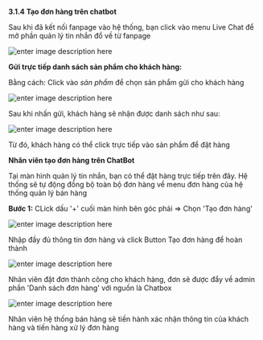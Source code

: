 
**3.1.4 Tạo đơn hàng trên chatbot**

Sau khi đã kết nối fanpage vào hệ thống, bạn click vào menu Live Chat để mở phần quản lý tin nhắn đổ về từ fanpage

![enter image description here](https://static8.muarecdn.com/original/muare/images/2021/10/14/6108438_screenshot-1.png)

**Gửi trực tiếp danh sách sản phẩm cho khách hàng:**

Bằng cách: Click vào  _sản phẩm_  để chọn sản phẩm gửi cho khách hàng

![enter image description here](https://static8.muarecdn.com/original/muare/images/2021/10/14/6108553_screenshot-2.png)


Sau khi nhấn gửi, khách hàng sẽ nhận được danh sách như sau:

![enter image description here](https://static8.muarecdn.com/original/muare/images/2021/10/14/6108559_screenshot-3.png)

Từ đó, khách hàng có thể click trực tiếp vào sản phẩm để đặt hàng

**Nhân viên tạo đơn hàng trên ChatBot**

Tại màn hình quản lý tin nhắn, bạn có thể đặt hàng trực tiếp trên đây. Hệ thống sẽ tự động đồng bộ toàn bộ đơn hàng về menu đơn hàng của hệ thống quản lý bán hàng

**Bước 1:** CLick dấu '+' cuối màn hình bên góc phải =>  Chọn 'Tạo đơn hàng' 

![enter image description here](https://static8.muarecdn.com/original/muare/images/2021/10/14/6108564_screenshot-5.png)

Nhập đầy đủ thông tin đơn hàng và click Button Tạo đơn hàng để hoàn thành

![enter image description here](https://static8.muarecdn.com/original/muare/images/2021/10/14/6108565_screenshot-6.png)

Nhân viên đặt đơn thành công cho khách hàng, đơn sẽ được đẩy về admin phần 'Danh sách đơn hàng' với nguồn là Chatbox


![enter image description here](https://static8.muarecdn.com/original/muare/images/2021/10/14/6108566_screenshot-7.png)


Nhân viên hệ thống bán hàng sẽ tiền hành xác nhận thông tin của khách hàng và tiến hàng xử lý đơn hàng